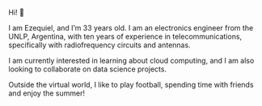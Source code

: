 Hi! :wave:

I am Ezequiel, and I’m 33 years old. I am an electronics engineer from the UNLP, Argentina, with ten years of experience in telecommunications, specifically with radiofrequency circuits and antennas.

I am currently interested in learning about cloud computing, and I am also looking to collaborate on data science projects.

Outside the virtual world, I like to play football, spending time with friends and enjoy the summer!
